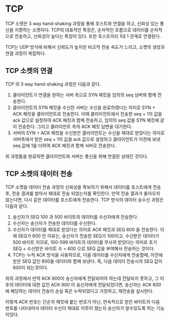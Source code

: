 # TCP
TCP 소켓은 3 way hand-shaking 과정을 통해 호스트와 연결을 하고, 신뢰성 있는 통신을 지향하는 소켓이다. TCP의 대표적인 특징은, 순차적인 흐름으로 데이터를 순차적으로 전송하고, 신뢰성이 높다는 특징이 있다. 또한 호스트끼리 1대 1 관계로 연결된다. 

TCP는 UDP 방식에 비해서 신뢰도가 높지만 비교적 전송 속도가 느리고, 소켓의 생성과 연결 과정이 복잡하다.

## TCP 소켓의 연결
TCP 의 3 way hand-shaking 과정은 다음과 같다.
1. 클라이언트가 연결을 원하는 서버 측으로 SYN 패킷을 임의의 seq 넘버와 함께 전송한다.
2. 클라이언트의 SYN 패킷을 수신한 서버는 수신을 완료하였다는 의미로 SYN + ACK 패킷을 클라이언트로 전송한다. 이때 클라이언트에서 전송한 seq + 1의 값을 ack 값으로 설정하여 ACK 패킷과 함께 전송하고, 임의의 seq 값을 SYN 패킷에 같이 전송한다. 그리고 클라이언트 측의 ACK 패킷 답변을 대기한다.
3. 서버의 SYN + ACK 패킷을 수신받은 클라이언트는 수신을 제대로 받았다는 의미로 서버측에서 받은 seq + 1의 값을 ack 값으로 설정하고 클라이언트가 이전에 보낸 seq 값에 1을 더하여 ACK 패킷과 함께 서버로 전송한다.

위 과정들을 완료하면 클라이언트와 서버는 통신을 위해 연결된 상태인 것이다.

## TCP 소켓의 데이터 전송

TCP 소켓을 데이터 전송 과정의 신뢰성을 확보하기 위해서 데이터를 호스트에게 전송 후, 전송 결과를 받아서 제대로 전송 되었는지를 확인한다. 만약 전송 결과가 돌아오지 않는다면, 다시 같은 데이터를 호스트에게 전송한다. TCP 방식의 데이터 송수신 과정은 다음과 같다.

1. 송신자가 SEQ 100 과 500 바이트의 데이터를 수신자에게 전송한다.
2. 수신자는 송신자가 전송한 데이터를 수신한다.
3. 수신자가 데이터를 제대로 받았다는 의미로 ACK 패킷과 SEQ 600 을 전송한다. 이때 SEQ가 600 인 이유는, 송신자가 전송한 SEQ가 100이고, 수신받은 데이터가 500 바이트 이므로, 100-599 바이트의 데이터를 무사히 받았다는 의미로 초기 SEQ + 수신받은 바이트 수 = 600 으로 SEQ 값을 부여해서 전송하는 것이다.
4. TCP는 누적 ACK 방식을 사용하므로, 다음 데이터를 수신자에게 전송할때, 이전에 받은 SEQ 값인 600을 데이터와 함께 보낸다. 즉, 다음 데이터 전송시의 SEQ 값이 600이 되는것이다.

위의 과정에서 만약 ACK 600이 송신자에게 전달되어야 하는데 전달되지 못하고, 그 이후의 데이터에 대한 값인 ACK 900 이 송신자에게 전달되었다면, 송신자는 ACK 600에 해당하는 데이터 전송이 손실 혹은 누락되었다고 가정하고, 재전송을 실시한다.

이렇게 ACK 번호는 단순히 패킷에 붙는 번호가 아닌, 연속적으로 받은 바이트의 다음 번호를 나타내어서 데이터 수신이 제대로 이루어 졌는지 송신자가 알수있도록 하는 기능이있다.